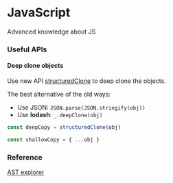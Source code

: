 # JavaScript

Advanced knowledge about JS


### Useful APIs

#### Deep clone objects

Use new API [structuredClone](https://developer.mozilla.org/en-US/docs/Web/API/structuredClone) to deep clone the objects.

The best alternative of the old ways:

- Use JSON: `JSON.parse(JSON.stringify(obj))` 
- Use **lodash**: `_.deepClone(obj)`

```js
const deepCopy = structuredClone(obj)

const shallowCopy = { ...obj }
```

### Reference
[AST explorer](https://astexplorer.net/)
